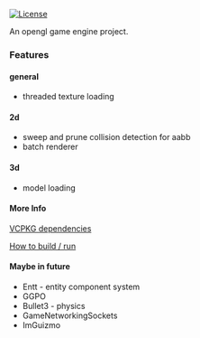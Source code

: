 [![License](https://img.shields.io/badge/License-Apache%202.0-blue.svg)](https://opensource.org/licenses/Apache-2.0)

An opengl game engine project. 

### Features

#### general
- threaded texture loading

#### 2d 
- sweep and prune collision detection for aabb
- batch renderer

#### 3d
- model loading

#### More Info

[VCPKG dependencies](./deps_vcpkg_x64-windows.txt)

[How to build / run](./.github/setup.md)

#### Maybe in future
- Entt - entity component system
- GGPO
- Bullet3 - physics
- GameNetworkingSockets
- ImGuizmo
